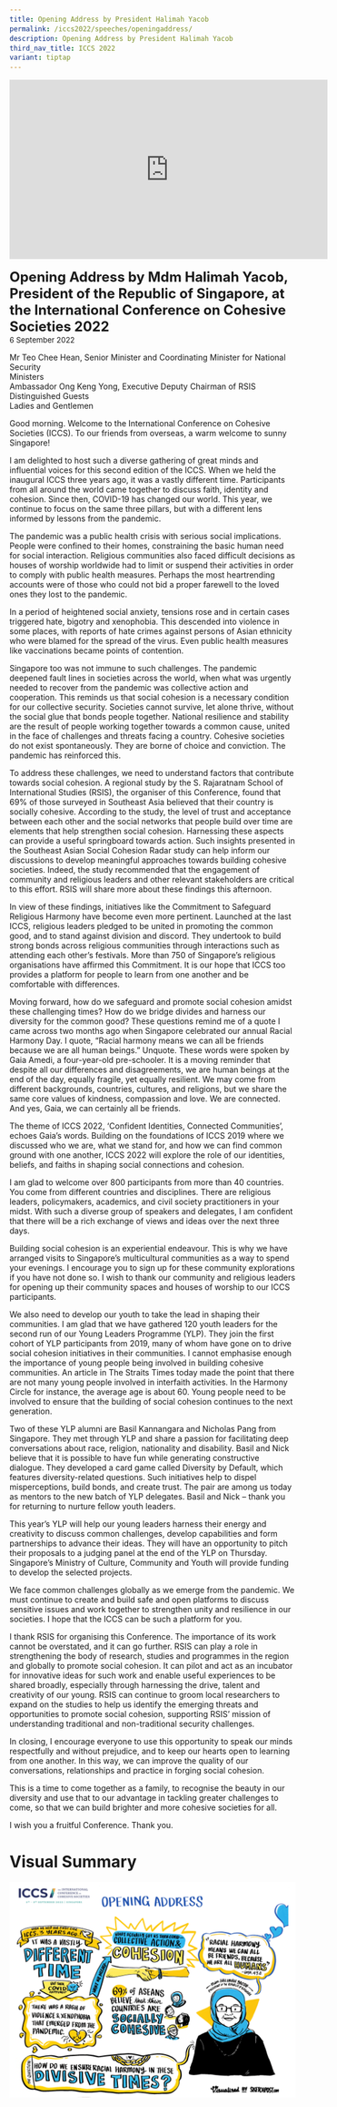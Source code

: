 ```yaml
---
title: Opening Address by President Halimah Yacob
permalink: /iccs2022/speeches/openingaddress/
description: Opening Address by President Halimah Yacob
third_nav_title: ICCS 2022
variant: tiptap
---
```

<div class="bp-youtube">

<iframe width="560" height="315" src="https://www.youtube.com/embed/bMyL9YtTONI" title="YouTube video player" frameborder="0" allow="accelerometer; autoplay; clipboard-write; encrypted-media; gyroscope; picture-in-picture" allowfullscreen=""></iframe>

</div>

**<font size="+2">Opening Address by Mdm Halimah Yacob, President of the Republic of Singapore, at the International Conference on Cohesive Societies 2022</font>**  
<font size="-1">6 September 2022</font>

Mr Teo Chee Hean, Senior Minister and Coordinating Minister for National Security  
Ministers  
Ambassador Ong Keng Yong, Executive Deputy Chairman of RSIS  
Distinguished Guests  
Ladies and Gentlemen  

Good morning. Welcome to the International Conference on Cohesive Societies (ICCS). To our friends from overseas, a warm welcome to sunny Singapore!

I am delighted to host such a diverse gathering of great minds and influential voices for this second edition of the ICCS. When we held the inaugural ICCS three years ago, it was a vastly different time. Participants from all around the world came together to discuss faith, identity and cohesion. Since then, COVID-19 has changed our world. This year, we continue to focus on the same three pillars, but with a different lens informed by lessons from the pandemic.  

The pandemic was a public health crisis with serious social implications. People were confined to their homes, constraining the basic human need for social interaction. Religious communities also faced difficult decisions as houses of worship worldwide had to limit or suspend their activities in order to comply with public health measures. Perhaps the most heartrending accounts were of those who could not bid a proper farewell to the loved ones they lost to the pandemic.

In a period of heightened social anxiety, tensions rose and in certain cases triggered hate, bigotry and xenophobia. This descended into violence in some places, with reports of hate crimes against persons of Asian ethnicity who were blamed for the spread of the virus. Even public health measures like vaccinations became points of contention.

Singapore too was not immune to such challenges. The pandemic deepened fault lines in societies across the world, when what was urgently needed to recover from the pandemic was collective action and cooperation. This reminds us that social cohesion is a necessary condition for our collective security. Societies cannot survive, let alone thrive, without the social glue that bonds people together. National resilience and stability are the result of people working together towards a common cause, united in the face of challenges and threats facing a country. Cohesive societies do not exist spontaneously. They are borne of choice and conviction. The pandemic has reinforced this.

To address these challenges, we need to understand factors that contribute towards social cohesion. A regional study by the S. Rajaratnam School of International Studies (RSIS), the organiser of this Conference, found that 69% of those surveyed in Southeast Asia believed that their country is socially cohesive. According to the study, the level of trust and acceptance between each other and the social networks that people build over time are elements that help strengthen social cohesion. Harnessing these aspects can provide a useful springboard towards action. Such insights presented in the Southeast Asian Social Cohesion Radar study can help inform our discussions to develop meaningful approaches towards building cohesive societies. Indeed, the study recommended that the engagement of community and religious leaders and other relevant stakeholders are critical to this effort. RSIS will share more about these findings this afternoon.

In view of these findings, initiatives like the Commitment to Safeguard Religious Harmony have become even more pertinent. Launched at the last ICCS, religious leaders pledged to be united in promoting the common good, and to stand against division and discord. They undertook to build strong bonds across religious communities through interactions such as attending each other’s festivals. More than 750 of Singapore’s religious organisations have affirmed this Commitment. It is our hope that ICCS too provides a platform for people to learn from one another and be comfortable with differences.

Moving forward, how do we safeguard and promote social cohesion amidst these challenging times? How do we bridge divides and harness our diversity for the common good? These questions remind me of a quote I came across two months ago when Singapore celebrated our annual Racial Harmony Day. I quote, “Racial harmony means we can all be friends because we are all human beings.” Unquote. These words were spoken by Gaia Amedi, a four-year-old pre-schooler. It is a moving reminder that despite all our differences and disagreements, we are human beings at the end of the day, equally fragile, yet equally resilient. We may come from different backgrounds, countries, cultures, and religions, but we share the same core values of kindness, compassion and love. We are connected. And yes, Gaia, we can certainly all be friends.

The theme of ICCS 2022, ‘Confident Identities, Connected Communities’, echoes Gaia’s words. Building on the foundations of ICCS 2019 where we discussed who we are, what we stand for, and how we can find common ground with one another, ICCS 2022 will explore the role of our identities, beliefs, and faiths in shaping social connections and cohesion.

I am glad to welcome over 800 participants from more than 40 countries. You come from different countries and disciplines. There are religious leaders, policymakers, academics, and civil society practitioners in your midst. With such a diverse group of speakers and delegates, I am confident that there will be a rich exchange of views and ideas over the next three days.

Building social cohesion is an experiential endeavour. This is why we have arranged visits to Singapore’s multicultural communities as a way to spend your evenings. I encourage you to sign up for these community explorations if you have not done so. I wish to thank our community and religious leaders for opening up their community spaces and houses of worship to our ICCS participants.

We also need to develop our youth to take the lead in shaping their communities. I am glad that we have gathered 120 youth leaders for the second run of our Young Leaders Programme (YLP). They join the first cohort of YLP participants from 2019, many of whom have gone on to drive social cohesion initiatives in their communities. I cannot emphasise enough the importance of young people being involved in building cohesive communities. An article in The Straits Times today made the point that there are not many young people involved in interfaith activities. In the Harmony Circle for instance, the average age is about 60. Young people need to be involved to ensure that the building of social cohesion continues to the next generation.

Two of these YLP alumni are Basil Kannangara and Nicholas Pang from Singapore. They met through YLP and share a passion for facilitating deep conversations about race, religion, nationality and disability. Basil and Nick believe that it is possible to have fun while generating constructive dialogue. They developed a card game called Diversity by Default, which features diversity-related questions. Such initiatives help to dispel misperceptions, build bonds, and create trust. The pair are among us today as mentors to the new batch of YLP delegates. Basil and Nick – thank you for returning to nurture fellow youth leaders.

This year’s YLP will help our young leaders harness their energy and creativity to discuss common challenges, develop capabilities and form partnerships to advance their ideas. They will have an opportunity to pitch their proposals to a judging panel at the end of the YLP on Thursday. Singapore’s Ministry of Culture, Community and Youth will provide funding to develop the selected projects.

We face common challenges globally as we emerge from the pandemic. We must continue to create and build safe and open platforms to discuss sensitive issues and work together to strengthen unity and resilience in our societies. I hope that the ICCS can be such a platform for you.

I thank RSIS for organising this Conference. The importance of its work cannot be overstated, and it can go further. RSIS can play a role in strengthening the body of research, studies and programmes in the region and globally to promote social cohesion. It can pilot and act as an incubator for innovative ideas for such work and enable useful experiences to be shared broadly, especially through harnessing the drive, talent and creativity of our young. RSIS can continue to groom local researchers to expand on the studies to help us identify the emerging threats and opportunities to promote social cohesion, supporting RSIS’ mission of understanding traditional and non-traditional security challenges. 

In closing, I encourage everyone to use this opportunity to speak our minds respectfully and without prejudice, and to keep our hearts open to learning from one another. In this way, we can improve the quality of our conversations, relationships and practice in forging social cohesion.

This is a time to come together as a family, to recognise the beauty in our diversity and use that to our advantage in tackling greater challenges to come, so that we can build brighter and more cohesive societies for all.

I wish you a fruitful Conference. Thank you.
# Visual Summary
![](/images/Opening%20Address_HiRes.jpg)